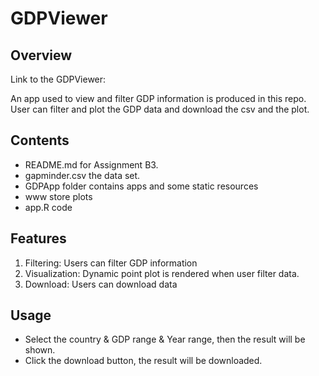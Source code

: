 # GDPViewer 

## Overview
Link to the GDPViewer: 

An app used to view and filter GDP information is produced in this repo.
User can filter and plot the GDP data and download the csv and the plot.

## Contents
- README.md for Assignment B3.
- gapminder.csv the data set.
- GDPApp folder contains apps and some static resources
-   www store plots
-   app.R code 

## Features
1. Filtering: Users can filter GDP information
2. Visualization: Dynamic point plot is rendered when user filter data.
3. Download: Users can download data

## Usage
- Select the country & GDP range & Year range, then the result will be shown.
- Click the download button, the result will be downloaded.
